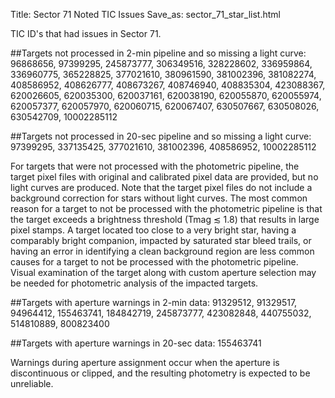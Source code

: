 Title: Sector 71 Noted TIC Issues
Save_as: sector_71_star_list.html


TIC ID's that had issues in Sector 71.

##Targets not processed in 2-min pipeline and so missing a light curve:
96868656, 97399295, 245873777, 306349516, 328228602, 336959864, 336960775, 
365228825,
377021610,
380961590,
381002396,
381082274,
408586952,
408626777,
408673267,
408746940,
408835304,
423088367,
620026605,
620035300,
620037161,
620038190,
620055870,
620055974,
620057377,
620057970,
620060715,
620067407,
630507667,
630508026,
630542709,
10002285112


##Targets not processed in 20-sec pipeline and so missing a light curve:
97399295, 337135425, 377021610, 381002396, 408586952, 10002285112

For targets that were not processed with the photometric pipeline, the target pixel files
with original and calibrated pixel data are provided, but no light curves are produced. Note
that the target pixel files do not include a background correction for stars without light
curves. The most common reason for a target to not be processed with the photometric
pipeline is that the target exceeds a brightness threshold (Tmag ≲ 1.8) that results in
large pixel stamps. A target located too close to a very bright star, having a comparably
bright companion, impacted by saturated star bleed trails, or having an error in identifying
a clean background region are less common causes for a target to not be processed with
the photometric pipeline. Visual examination of the target along with custom aperture
selection may be needed for photometric analysis of the impacted targets.

##Targets with aperture warnings in 2-min data: 
91329512, 91329517, 94964412, 155463741, 184842719, 245873777, 423082848, 440755032, 514810889, 800823400

##Targets with aperture warnings in 20-sec data: 
155463741

Warnings during
aperture assignment occur when the aperture is discontinuous or clipped, and the resulting
photometry is expected to be unreliable.